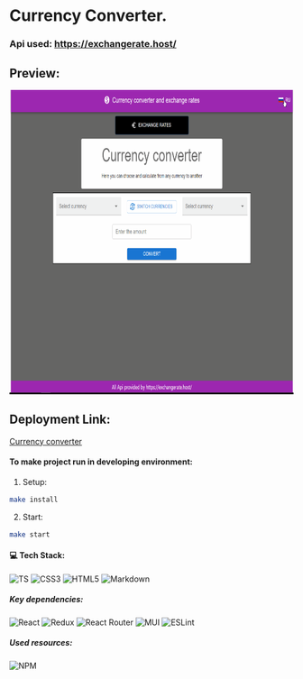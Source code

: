 # Currency Converter.

### Api used: https://exchangerate.host/

## Preview:
<img src="https://github.com/ViktorFAlex/projects-previews/blob/main/converter.gif" width="990" height="540">

## Deployment Link:
[Currency converter](https://poetic-marigold-270a0e.netlify.app/)
#### To make project run in developing environment:
1) Setup:
```bash
make install
```
2) Start:
```bash
make start
```

#### 💻 Tech Stack:  
![TS](https://img.shields.io/badge/typescript-%233178C6.svg?style=flat-square&logo=typescript&logoColor=white) ![CSS3](https://img.shields.io/badge/css3-%231572B6.svg?style=flat-square&logo=css3&logoColor=white) ![HTML5](https://img.shields.io/badge/html5-%23E34F26.svg?style=flat-square&logo=html5&logoColor=white)  ![Markdown](https://img.shields.io/badge/markdown-%23000000.svg?style=flat-square&logo=markdown&logoColor=white)
##### Key dependencies:
![React](https://img.shields.io/badge/react-%2320232a.svg?style=flat-square&logo=react&logoColor=%2361DAFB) ![Redux](https://img.shields.io/badge/redux-%23593d88.svg?style=flat-square&logo=redux&logoColor=white) ![React Router](https://img.shields.io/badge/React_Router-CA4245?style=flat-square&logo=react-router&logoColor=white) ![MUI](https://img.shields.io/badge/MaterialUI-%233178C6.svg?style=flat-square&logo=mui&logoColor=white) ![ESLint](https://img.shields.io/badge/ESLint-4B3263?style=flat-square&logo=eslint&logoColor=white) 
##### Used resources:
![NPM](https://img.shields.io/badge/NPM-%23000000.svg?style=flat-square&logo=npm&logoColor=white) 
